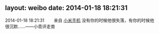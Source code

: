 layout: weibo
date: 2014-01-18 18:21:31
---
2014-01-18 18:21:31  &nbsp;&nbsp;&nbsp;&nbsp;&nbsp;&nbsp; 来自 <a href="http://app.weibo.com/t/feed/22zMnn" rel="nofollow">小米手机</a>
没有你的时候他很失落，有你的时候他很沉默……——小乖评走兽 ​​​
